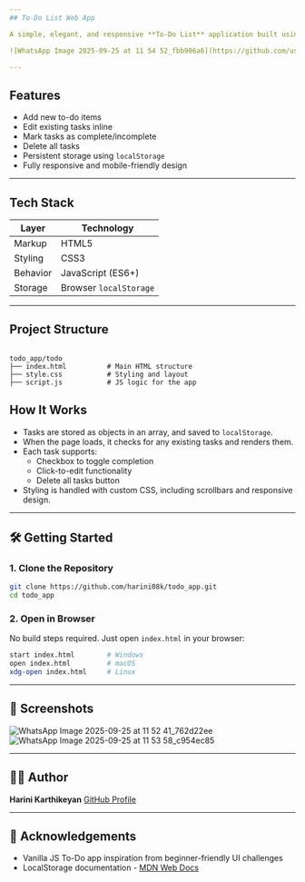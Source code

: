 ```yaml
---
## To-Do List Web App

A simple, elegant, and responsive **To-Do List** application built using **HTML**, **CSS**, and **Vanilla JavaScript**. This project allows users to manage their tasks efficiently with local storage support, no backend required.

![WhatsApp Image 2025-09-25 at 11 54 52_fbb906a6](https://github.com/user-attachments/assets/32258487-1176-4bc6-a424-fc077ac52eae)

---
```


## Features

- Add new to-do items
- Edit existing tasks inline
- Mark tasks as complete/incomplete
- Delete all tasks
- Persistent storage using `localStorage`
- Fully responsive and mobile-friendly design

---

## Tech Stack

| Layer       | Technology         |
|-------------|--------------------|
| Markup      | HTML5              |
| Styling     | CSS3               |
| Behavior    | JavaScript (ES6+)  |
| Storage     | Browser `localStorage` |

---

## Project Structure

```

todo_app/todo
├── index.html          # Main HTML structure
├── style.css           # Styling and layout
├── script.js           # JS logic for the app

````

## How It Works

- Tasks are stored as objects in an array, and saved to `localStorage`.
- When the page loads, it checks for any existing tasks and renders them.
- Each task supports:
  - Checkbox to toggle completion
  - Click-to-edit functionality
  - Delete all tasks button
- Styling is handled with custom CSS, including scrollbars and responsive design.

---

## 🛠️ Getting Started

### 1. Clone the Repository

```bash
git clone https://github.com/harini08k/todo_app.git
cd todo_app
````

### 2. Open in Browser

No build steps required. Just open `index.html` in your browser:

```bash
start index.html        # Windows
open index.html         # macOS
xdg-open index.html     # Linux
```

---

## 📸 Screenshots

![WhatsApp Image 2025-09-25 at 11 52 41_762d22ee](https://github.com/user-attachments/assets/88195e17-f358-4171-905f-44fbec76b6ff)
![WhatsApp Image 2025-09-25 at 11 53 58_c954ec85](https://github.com/user-attachments/assets/c58d1ffd-ba04-489d-a36d-bc4eaabfdda2)

---

## 👩‍💻 Author

**Harini Karthikeyan**
[GitHub Profile](https://github.com/harini08k)

---

## 🙌 Acknowledgements

* Vanilla JS To-Do app inspiration from beginner-friendly UI challenges
* LocalStorage documentation - [MDN Web Docs](https://developer.mozilla.org/en-US/docs/Web/API/Window/localStorage)

````
